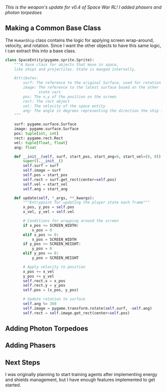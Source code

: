 _This is the weapon's update for v0.4 of Space War RL! I added phasers and photon torpedoes_

## Making a Common Base Class

The `HumanShip` class contains the logic for applying screen wrap-around, velocity, and rotation.
Since I want the other objects to have this same logic, I can extract this into a base class.

```python
class SpaceEntity(pygame.sprite.Sprite):
    """A base class for objects that move in space,
    like ships and projectiles. State is manged internally.

    Attributes:
        surf: The reference to the original Surface, used for rotation
        image: The reference to the latest surface based on the other
               state vars
        pos: The x,y of the position on the screen
        rect: The rect object
        vel: The velocity of the space entity
        ang: The angle in degrees representing the direction the ship is facing
    """

    surf: pygame.surface.Surface
    image: pygame.surface.Surface
    pos: tuple[int, int]
    rect: pygame.rect.Rect
    vel: tuple[float, float]
    ang: float

    def __init__(self, surf, start_pos, start_ang=0, start_vel=(0, 0)) -> None:
        super().__init__()
        self.surf = surf
        self.image = surf
        self.pos = start_pos
        self.rect = surf.get_rect(center=self.pos)
        self.vel = start_vel
        self.ang = start_ang

    def update(self, *_args, **_kwargs):
        """Entrypoint for updating the player state each frame"""
        x_pos, y_pos = self.pos
        x_vel, y_vel = self.vel

        # Conditions for wrapping around the screen
        if x_pos >= SCREEN_WIDTH:
            x_pos = 0
        elif x_pos <= 0:
            x_pos = SCREEN_WIDTH
        if y_pos >= SCREEN_HEIGHT:
            y_pos = 0
        elif y_pos <= 0:
            y_pos = SCREEN_HEIGHT

        # Apply velocity to position
        x_pos += x_vel
        y_pos += y_vel
        self.rect.x = x_pos
        self.rect.y = y_pos
        self.pos = (x_pos, y_pos)

        # Update rotation to surface
        self.ang %= 360
        self.image = pygame.transform.rotate(self.surf, -self.ang)
        self.rect = self.image.get_rect(center=self.pos)

```

## Adding Photon Torpedoes

## Adding Phasers

## Next Steps

I was originally planning to start training agents after implementing energy and shields management, but I have enough features implemented to get started.
